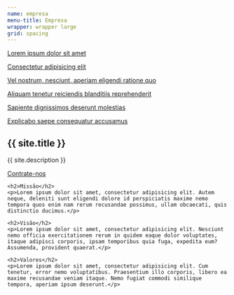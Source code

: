 ```yaml
---
name: empresa
menu-title: Empresa
wrapper: wrapper large
grid: spacing
---
```


<div data-cell="1of4">
    <p><a href="#">Lorem ipsum dolor sit amet</a></p>
    <p><a href="#">Consectetur adipisicing elit</a></p>
    <p><a href="#">Vel nostrum, nesciunt, aperiam eligendi ratione quo</a></p>
    <p><a href="#">Aliquam tenetur reiciendis blanditiis reprehenderit</a></p>
    <p><a href="#">Sapiente dignissimos deserunt molestias</a></p>
    <p><a href="#">Explicabo saepe consequatur accusamus</a></p>
</div>

<div data-cell="3of4">
    <h2>{{ site.title }}</h2>
    <div data-grid="spacing">
        <div data-cell="2of3">
            <p>{{ site.description }}</p>
        </div>
        <div data-cell="1of3">
            <p><a href="#contato" data-btn="block">Contrate-nos</a></p>
        </div>
    </div>
    
    <h2>Missão</h2>
    <p>Lorem ipsum dolor sit amet, consectetur adipisicing elit. Autem neque, deleniti sunt eligendi dolore id perspiciatis maxime nemo tempora quos enim nam rerum recusandae possimus, ullam obcaecati, quis distinctio ducimus.</p>
    
    <h2>Visão</h2>
    <p>Lorem ipsum dolor sit amet, consectetur adipisicing elit. Nesciunt nemo officia exercitationem rerum in quidem eaque dolor voluptates, itaque adipisci corporis, ipsam temporibus quia fuga, expedita eum? Assumenda, provident quaerat.</p>
    
    <h2>Valores</h2>
    <p>Lorem ipsum dolor sit amet, consectetur adipisicing elit. Cum tenetur, error nemo voluptatibus. Praesentium illo corporis, libero ea maxime recusandae veniam itaque. Nemo fugiat commodi similique tempora, aperiam ipsum deserunt.</p>
</div>